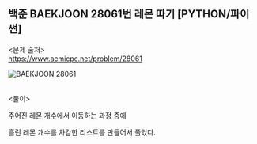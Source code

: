 ## 백준 BAEKJOON 28061번 레몬 따기 [PYTHON/파이썬]

<문제 출처><br>
https://www.acmicpc.net/problem/28061

![BAEKJOON 28061](https://blog.kakaocdn.net/dn/AAkf5/btslV0k4vO7/4BIidKwkO6oI2tLuz7WkK0/img.png)

<br>
<풀이><br>

주어진 레몬 개수에서 이동하는 과정 중에

흘린 레몬 개수를 차감한 리스트를 만들어서 풀었다.
